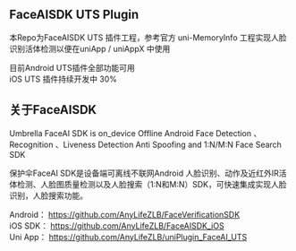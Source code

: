 ## FaceAISDK UTS Plugin

本Repo为FaceAISDK UTS 插件工程，参考官方 uni-MemoryInfo 工程实现人脸识别活体检测以便在uniApp / uniAppX 中使用

目前Android UTS插件全部功能可用  
iOS UTS 插件持续开发中 30%


## 关于FaceAISDK
Umbrella FaceAI SDK is on_device Offline Android Face Detection 、Recognition 、Liveness Detection Anti Spoofing and 1:N/M:N Face Search SDK

保护伞FaceAI SDK是设备端可离线不联网Android 人脸识别、动作及近红外IR活体检测、人脸图质量检测以及人脸搜索（1:N和M:N）SDK，可快速集成实现人脸识别，人脸搜索功能。

Android： https://github.com/AnyLifeZLB/FaceVerificationSDK  
iOS SDK： https://github.com/AnyLifeZLB/FaceAISDK_iOS  
Uni App： https://github.com/AnyLifeZLB/uniPlugin_FaceAI_UTS  
